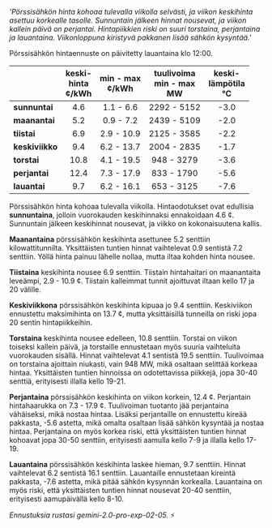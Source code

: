 *'Pörssisähkön hinta kohoaa tulevalla viikolla selvästi, ja viikon keskihinta asettuu korkealle tasolle. Sunnuntain jälkeen hinnat nousevat, ja viikon kallein päivä on perjantai. Hintapiikkien riski on suuri torstaina, perjantaina ja lauantaina. Viikonloppuna kiristyvä pakkanen lisää sähkön kysyntää.'*


Pörssisähkön hintaennuste on päivitetty lauantaina klo 12:00.

|    | keski-<br>hinta<br>¢/kWh | min - max<br>¢/kWh | tuulivoima<br>min - max<br>MW | keski-<br>lämpötila<br>°C |
|:-------------|:----------------:|:----------------:|:-------------:|:-------------:|
| **sunnuntai**  | 4.6 | 1.1 - 6.6  | 2292 - 5152 | -3.0 |
| **maanantai** | 5.2 | 0.9 - 7.2  | 2439 - 5109 | -2.0 |
| **tiistai**   | 6.9 | 2.9 - 10.9 | 2125 - 3585 | -2.2 |
| **keskiviikko**| 9.4 | 6.2 - 13.7 | 2004 - 2835 | -1.7 |
| **torstai**  | 10.8 | 4.1 - 19.5 |  948 - 3279 | -3.6 |
| **perjantai** | 12.4 | 7.3 - 17.9 |  833 - 1790 | -5.6 |
| **lauantai**  | 9.7 | 6.2 - 16.1 |  653 - 3125 | -7.6 |

Pörssisähkön hinta kohoaa tulevalla viikolla. Hintaodotukset ovat edullisia **sunnuntaina**, jolloin vuorokauden keskihinnaksi ennakoidaan 4.6 ¢. Sunnuntain jälkeen keskihinnat nousevat, ja viikko on kokonaisuutena kallis.

**Maanantaina** pörssisähkön keskihinta asettunee 5.2 senttiin kilowattitunnilta. Yksittäisten tuntien hinnat vaihtelevat 0.9 sentistä 7.2 senttiin. Yöllä hinta painuu lähelle nollaa, mutta iltaa kohden hinta nousee.

**Tiistaina** keskihinta nousee 6.9 senttiin. Tiistain hintahaitari on maanantaita leveämpi, 2.9 - 10.9 ¢. Tiistain kalleimmat tunnit ajoittuvat iltaan kello 17 ja 20 välille.

**Keskiviikkona** pörssisähkön keskihinta kipuaa jo 9.4 senttiin. Keskiviikon ennustettu maksimihinta on 13.7 ¢, mutta yksittäisillä tunneilla on riski jopa 20 sentin hintapiikkeihin.

**Torstaina** keskihinta nousee edelleen, 10.8 senttiin. Torstai on viikon toiseksi kallein päivä, ja torstaille ennustetaan myös suuria vaihteluita vuorokauden sisällä. Hinnat vaihtelevat 4.1 sentistä 19.5 senttiin. Tuulivoimaa on torstaina ajoittain niukasti, vain 948 MW, mikä osaltaan selittää korkeaa hintaa. Yksittäisten tuntien hinnoissa on odotettavissa piikkejä, jopa 30-40 senttiä, erityisesti illalla kello 19-21.

**Perjantaina** pörssisähkön keskihinta on viikon korkein, 12.4 ¢. Perjantain hintahaarukka on 7.3 - 17.9 ¢. Tuulivoiman tuotanto jää perjantaina vähäiseksi, mikä nostaa hintaa. Lisäksi perjantaille on ennustettu kireää pakkasta, -5.6 astetta, mikä omalta osaltaan lisää sähkön kysyntää ja nostaa hintaa. Perjantaina on myös korkea riski, että yksittäisten tuntien hinnat kohoavat jopa 30-50 senttiin, erityisesti aamulla kello 7-9 ja illalla kello 17-19.

**Lauantaina** pörssisähkön keskihinta laskee hieman, 9.7 senttiin. Hinnat vaihtelevat 6.2 sentistä 16.1 senttiin. Lauantaille ennustetaan kireintä pakkasta, -7.6 astetta, mikä pitää sähkön kysynnän korkealla. Lauantaina on myös riski, että yksittäisten tuntien hinnat nousevat 20-40 senttiin, erityisesti aamupäivällä kello 8-10.

*Ennustuksia rustasi gemini-2.0-pro-exp-02-05.* ⚡️

